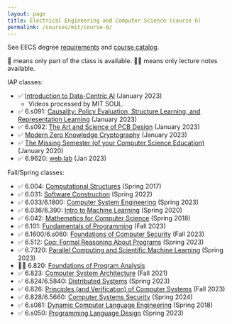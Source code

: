 ```yaml
---
layout: page
title: Electrical Engineering and Computer Science (course 6)
permalink: /courses/mit/course-6/
---
```


See EECS degree [requirements](https://www.eecs.mit.edu/academics/undergraduate-programs/curriculum/) and [course catalog](http://student.mit.edu/catalog/m6a.html).

🔄 means only part of the class is available.
🔄📝 means only lecture notes available.

IAP classes:
- ✅ [Introduction to Data-Centric AI](https://dcai.csail.mit.edu) (January 2023)
    - Videos processed by MIT SOUL.
- ✅ 6.s091: [Causality: Policy Evaluation, Structure Learning, and Representation Learning](https://github.com/csquires/6.S091-causality) (January 2023)
- ✅ 6.s092: [The Art and Science of PCB Design](https://pcb.mit.edu/) (January 2023)
- ✅ [Modern Zero Knowledge Cryptography](zkiap.com) (January 2023)
- ✅ [The Missing Semester (of your Computer Science Education)](https://missing.csail.mit.edu/) (January 2020)
- ✅ 6.9620: [web.lab](https://weblab.mit.edu/schedule/) (Jan 2023)

Fall/Spring classes:
- ✅ 6.004: [Computational Structures](https://ocw.mit.edu/courses/6-004-computation-structures-spring-2017/) (Spring 2017)
- ✅ 6.031: [Software Construction](https://web.mit.edu/6.031/www/sp22/) (Spring 2022)
- ✅ 6.033/6.1800: [Computer System Engineering](https://web.mit.edu/6.1800/www/) (Spring 2023)
- ✅ 6.036/6.390: [Intro to Machine Learning](https://openlearninglibrary.mit.edu/courses/course-v1:MITx+6.036+1T2019/course/#block-v1:MITx+6.036+1T2019+type@sequential+block@intro_ml) (Spring 2020)
- ✅ 6.042: [Mathematics for Computer Science](https://learning-modules.mit.edu/materials/index.html?uuid=/course/6/sp18/6.042#materials) (Spring 2018)
- ✅ 6.101: [Fundamentals of Programming](https://py.mit.edu/fall23) (Fall 2023)
- ✅ 6.1600/6.s060: [Foundations of Computer Security](https://61600.csail.mit.edu/2023/) (Fall 2023)
- ✅ 6.512: [Coq: Formal Reasoning About Programs](frap.csail.mit.edu) (Spring 2023)
- ✅ 6.7320: [Parallel Computing and Scientific Machine Learning](https://book.sciml.ai/) (Spring 2023)
- 🔄📝 6.820: [Foundations of Program Analysis](https://learning-modules.mit.edu/materials/index.html?uuid=/course/6/fa15/6.820)
- ✅ 6.823: [Computer System Architecture](https://web.archive.org/web/20220525062408/http://csg.csail.mit.edu/6.823/lecnotes.html) (Fall 2021)
- ✅ 6.824/6.5840: [Distributed Systems](https://pdos.csail.mit.edu/6.824/schedule.html) (Spring 2023)
- ✅ 6.826: [Principles (and Verification) of Computer Systems](https://6826.csail.mit.edu/2020/) (Fall 2023)
- ✅ 6.828/6.5660: [Computer Systems Security](https://css.csail.mit.edu/6.5660/2024/schedule.html) (Spring 2024)
- ✅ 6.s081: [Dynamic Computer Language Engineering](http://6.s081.scripts.mit.edu/sp18/schedule.html) (Spring 2018)
- ✅ 6.s050: [Programming Language Design](https://people.csail.mit.edu/feser/pld-s23/) (Spring 2023)